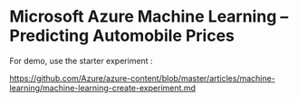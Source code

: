 Microsoft Azure Machine Learning – Predicting Automobile Prices
===========================================

For demo, use the starter experiment :

<https://github.com/Azure/azure-content/blob/master/articles/machine-learning/machine-learning-create-experiment.md>
